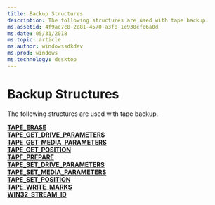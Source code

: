 ```yaml
---
title: Backup Structures
description: The following structures are used with tape backup.
ms.assetid: 4f9ae7c8-2e81-4570-a3f8-1e938cfc6a0d
ms.date: 05/31/2018
ms.topic: article
ms.author: windowssdkdev
ms.prod: windows
ms.technology: desktop
---
```


# Backup Structures

The following structures are used with tape backup.

<dl>

[**TAPE\_ERASE**](/windows/win32/Winnt/ns-winnt-_tape_erase?branch=master)  
[**TAPE\_GET\_DRIVE\_PARAMETERS**](/windows/win32/Winnt/ns-winnt-_tape_get_drive_parameters?branch=master)  
[**TAPE\_GET\_MEDIA\_PARAMETERS**](/windows/win32/Winnt/ns-winnt-_tape_get_media_parameters?branch=master)  
[**TAPE\_GET\_POSITION**](/windows/win32/Winnt/ns-winnt-_tape_get_position?branch=master)  
[**TAPE\_PREPARE**](/windows/win32/Winnt/ns-winnt-_tape_prepare?branch=master)  
[**TAPE\_SET\_DRIVE\_PARAMETERS**](/windows/win32/Winnt/ns-winnt-_tape_set_drive_parameters?branch=master)  
[**TAPE\_SET\_MEDIA\_PARAMETERS**](/windows/win32/Winnt/ns-winnt-_tape_set_media_parameters?branch=master)  
[**TAPE\_SET\_POSITION**](/windows/win32/Winnt/ns-winnt-_tape_set_position?branch=master)  
[**TAPE\_WRITE\_MARKS**](/windows/win32/Winnt/ns-winnt-_tape_write_marks?branch=master)  
[**WIN32\_STREAM\_ID**](/windows/win32/Winbase/ns-winbase-_win32_stream_id?branch=master)  
</dl>

 

 





